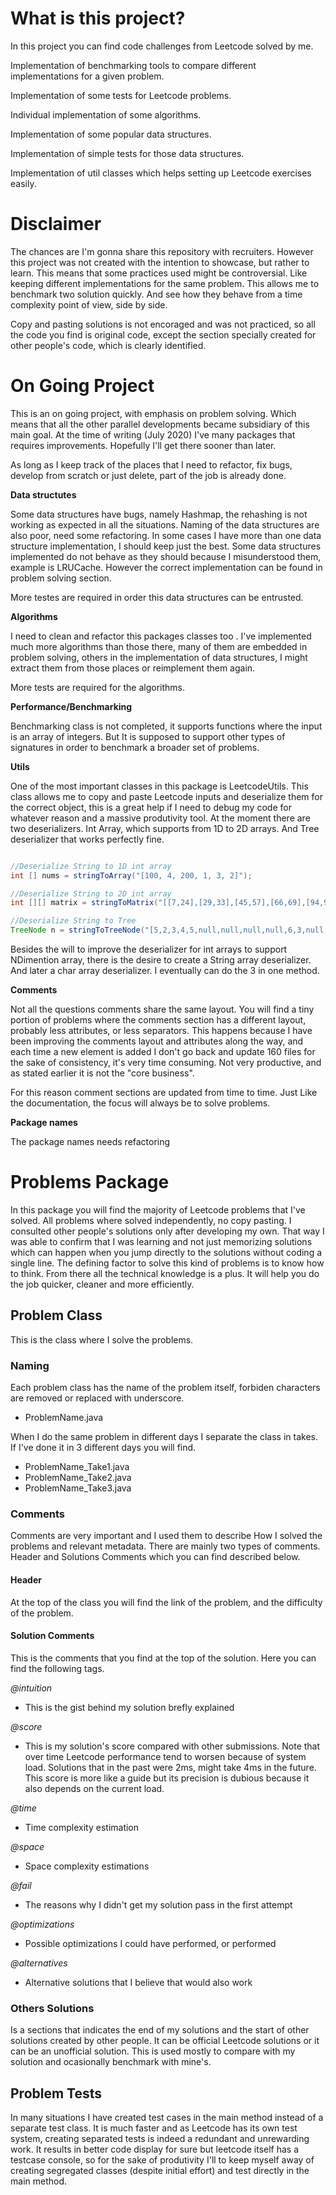 # What is this project?

In this project you can find code challenges from Leetcode solved by me.

Implementation of benchmarking tools to compare different implementations for a given problem.

Implementation of some tests for Leetcode problems.

Individual implementation of some algorithms.

Implementation of some popular data structures.

Implementation of simple tests for those data structures.

Implementation of util classes which helps setting up Leetcode exercises easily.



# Disclaimer

The chances are I'm gonna share this repository with recruiters. However this project was not created with the intention to showcase, but rather to learn. This means that some practices used might be controversial. Like keeping different implementations for the same problem. This allows me to benchmark two solution quickly. And see how they behave from a time complexity point of view, side by side. 

Copy and pasting solutions is not encoraged and was not practiced, so all the code you find is original code, except the section specially created for other people's code, which is clearly identified.



# On Going Project

This is an on going project, with emphasis on problem solving. Which means that all the other parallel developments became subsidiary of this main goal. At the time of writing (July 2020) I've many packages that requires improvements. Hopefully I'll get there sooner than later.

As long as I keep track of the places that I need to refactor, fix bugs, develop from scratch or just delete, part of the job is already done.



**Data structutes**

Some data structures have bugs, namely Hashmap, the rehashing is not working as expected in all the situations. Naming of the data structures are also poor, need some refactoring. In some cases I have more than one data structure implementation, I should keep just the best. Some data structures implemented do not behave as they should because I misunderstood them, example is LRUCache. However the correct implementation can be found in problem solving section. 

More testes are required in order this data structures can be entrusted.



**Algorithms**

I need to clean and refactor this packages classes too	. I've implemented much more algorithms than those there, many of them are embedded in problem solving, others in the implementation of data structures, I might extract them from those places or reimplement them again.

More tests are required for the algorithms.



**Performance/Benchmarking**

Benchmarking class is not completed, it supports functions where the input is an array of integers. But It is supposed to support other types of signatures in order to benchmark a broader set of problems.



**Utils**

One of the most important classes in this package is LeetcodeUtils. This class allows me to copy and paste Leetcode inputs and deserialize them for the correct object, this is a great help if I need to debug my code for whatever reason and a massive produtivity tool. At the moment there are two deserializers. Int Array, which supports from 1D to 2D arrays. And Tree deserializer that works perfectly fine.



```java

//Deserialize String to 1D int array
int [] nums = stringToArray("[100, 4, 200, 1, 3, 2]");

//Deserialize String to 2D int array
int [][] matrix = stringToMatrix("[[7,24],[29,33],[45,57],[66,69],[94,99]]");

//Deserialize String to Tree
TreeNode n = stringToTreeNode("[5,2,3,4,5,null,null,null,null,6,3,null,null,8]");

```



Besides the will to improve the deserializer for int arrays to support NDimention array, there is the desire to create a String array deserializer. And later a char array deserializer. I eventually can do the 3 in one method.



**Comments**

Not all the questions comments share the same layout. You will find a tiny portion of problems where the comments section has a different layout, probably less attributes, or less separators. This happens because I have been improving the comments layout and attributes along the way, and each time a new element is added I don't go back and update 160 files for the sake of consistency, it's very time consuming. Not very productive, and as stated earlier it is not the "core business". 

For this reason comment sections are updated from time to time. Just Like the documentation, the focus will always be to solve problems.



**Package names**

The package names needs refactoring



# Problems Package

In this package you will find the majority of Leetcode problems that I've solved. All problems where solved independently, no copy pasting. I consulted other people's solutions only after developing my own. That way I was able to confirm that I was learning and not just memorizing solutions which can happen when you jump directly to the solutions without coding a single line. The defining factor to solve this kind of problems is to know how to think. From there all the technical knowledge is a plus. It will help you do the job quicker, cleaner and more efficiently.



## Problem Class

This is the class where I solve the problems.

### Naming

Each problem class has the name of the problem itself, forbiden characters are removed or replaced with underscore.

- ProblemName.java

When I do the same problem in different days I separate the class in takes. If I've done it in 3 different days you will find.

- ProblemName_Take1.java
- ProblemName_Take2.java
- ProblemName_Take3.java



### Comments

Comments are very important and I used them to describe How I solved the problems and relevant metadata. There are mainly two types of comments. Header and Solutions Comments which you can find described below.



#### Header

At the top of the class you will find the link of the problem, and the difficulty of the problem.



#### Solution Comments

This is the comments that you find at the top of the solution. Here you can find the following tags.



*@intuition*

- This is the gist behind my solution brefly explained

*@score*

- This is my solution's score compared with other submissions. Note that over time Leetcode performance tend to worsen because of system load. Solutions that in the past were 2ms, might take 4ms in the future. This score is more like a guide but its precision is dubious because it also depends on the current load.

*@time*

- Time complexity estimation

*@space*

- Space complexity estimations

*@fail*

- The reasons why I didn't get my solution pass in the first attempt

*@optimizations*

- Possible optimizations I could have performed, or performed

*@alternatives*

- Alternative solutions that I believe that would also work



### Others Solutions

Is a sections that indicates the end of my solutions and the start of other solutions created by other people. It can be official Leetcode solutions or it can be an unofficial solution. This is used mostly to compare with my solution and ocasionally benchmark with mine's.



## Problem Tests

In many situations I have created test cases in the main method instead of a separate test class. It is much faster and as Leetcode has its own test system, creating separated tests is indeed a redundant and unrewarding work. It results in better code display for sure but leetcode itself has a testcase console, so for the sake of produtivity I'll to keep myself away of creating segregated classes (despite initial effort) and test directly in the main method.
